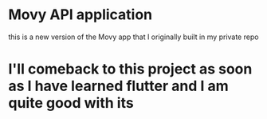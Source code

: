 # Movy API application

this is a new version of the Movy app that I originally built in my private repo

# I'll comeback to this project as soon as I have learned flutter and I am quite good with its